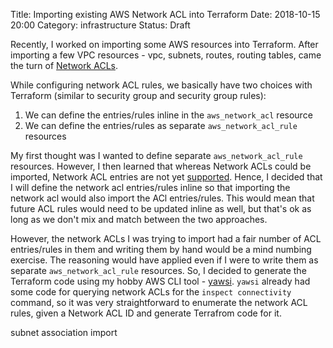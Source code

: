 Title: Importing existing AWS Network ACL into Terraform
Date: 2018-10-15 20:00
Category: infrastructure
Status: Draft

Recently, I worked on importing some AWS resources into Terraform. After importing a few
VPC resources - vpc, subnets, routes, routing tables, came the turn of [Network ACLs](https://docs.aws.amazon.com/vpc/latest/userguide/vpc-network-acls.html). 

While configuring network ACL rules, we basically have two choices with Terraform 
(similar to security group and security group rules):

1. We can define the entries/rules inline in the `aws_network_acl` resource
2. We can define the entries/rules as separate `aws_network_acl_rule` resources

My first thought was I wanted to define separate `aws_network_acl_rule` resources. However,
I then learned that whereas Network ACLs could be imported, Network ACL entries
are not yet [supported](https://github.com/terraform-providers/terraform-provider-aws/issues/704#issuecomment-433181340).
Hence, I decided that I will define the network acl entries/rules inline so that importing the network acl would
also import the ACl entries/rules. This would mean that future ACL rules would need to be updated inline as well,
but that's ok as long as we don't mix and match between the two approaches.

However, the network ACLs I was trying to import had a fair number of ACL entries/rules in them and writing them by hand
would be a mind numbing exercise. The reasoning would have applied even if I were to write them as 
separate `aws_network_acl_rule` resources. So, I decided to generate the Terraform code using my hobby AWS CLI
tool - [yawsi](https://github.com/amitsaha/yawsi). `yawsi` already had some code for querying network ACLs for the
`inspect connectivity` command, so it was very straightforward to enumerate the network ACL rules, given a Network ACL
ID and generate Terrafrom code for it.


subnet association import

